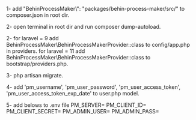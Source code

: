1-  add "BehinProcessMaker\\": "packages/behin-process-maker/src/" to composer.json in root dir.

2-  open terminal in root dir and run composer dump-autoload.

2-  for laravel = 9
        add BehinProcessMaker\BehinProcessMakerProvider::class to config/app.php in providers.
    for laravel = 11
        add BehinProcessMaker\BehinProcessMakerProvider::class to bootstrap/providers.php.

3-  php artisan migrate.

4-  add 'pm_username', 'pm_user_password', 'pm_user_access_token', 'pm_user_access_token_exp_date' to user.php model.

5-  add belows to .env file
        PM_SERVER=
        PM_CLIENT_ID=
        PM_CLIENT_SECRET=
        PM_ADMIN_USER=
        PM_ADMIN_PASS=

